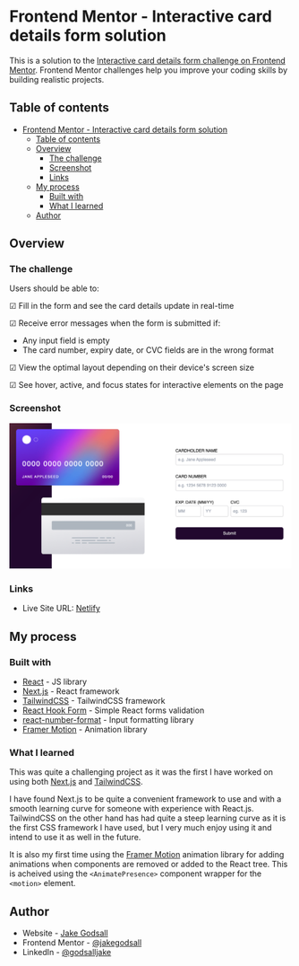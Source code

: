 # Frontend Mentor - Interactive card details form solution

This is a solution to the [Interactive card details form challenge on Frontend Mentor](https://www.frontendmentor.io/challenges/interactive-card-details-form-XpS8cKZDWw). Frontend Mentor challenges help you improve your coding skills by building realistic projects. 

## Table of contents

- [Frontend Mentor - Interactive card details form solution](#frontend-mentor---interactive-card-details-form-solution)
  - [Table of contents](#table-of-contents)
  - [Overview](#overview)
    - [The challenge](#the-challenge)
    - [Screenshot](#screenshot)
    - [Links](#links)
  - [My process](#my-process)
    - [Built with](#built-with)
    - [What I learned](#what-i-learned)
  - [Author](#author)

## Overview

### The challenge

Users should be able to:

&#9745; Fill in the form and see the card details update in real-time

&#9745; Receive error messages when the form is submitted if:
  - Any input field is empty
  - The card number, expiry date, or CVC fields are in the wrong format


&#9745; View the optimal layout depending on their device's screen size


&#9745; See hover, active, and focus states for interactive elements on the page

### Screenshot

![](./complete.png)


### Links

- Live Site URL: [Netlify](https://jakegodsall-card-details-form.netlify.app/)

## My process

### Built with

- [React](https://reactjs.org/) - JS library
- [Next.js](https://nextjs.org/) - React framework
- [TailwindCSS](https://tailwindcss.com/) - TailwindCSS framework
- [React Hook Form](https://react-hook-form.com/) - Simple React forms validation
- [react-number-format](https://www.npmjs.com/package/react-number-format) - Input formatting library
- [Framer Motion](https://www.framer.com/motion/) - Animation library

### What I learned

This was quite a challenging project as it was the first I have worked on using both [Next.js](https://nextjs.org/) and [TailwindCSS](https://tailwindcss.com/).

I have found Next.js to be quite a convenient framework to use and with a smooth learning curve for someone with experience with React.js. TailwindCSS on the other hand has had quite a steep learning curve as it is the first CSS framework I have used, but I very much enjoy using it and intend to use it as well in the future.

It is also my first time using the [Framer Motion](https://www.framer.com/motion/) animation library for adding animations when components are removed or added to the React tree. This is acheived using the `<AnimatePresence>` component wrapper for the `<motion>` element.

## Author

-   Website - [Jake Godsall](https://jakegodsall.com)
-   Frontend Mentor - [@jakegodsall](https://www.frontendmentor.io/profile/jakegodsall)
-   LinkedIn - [@godsalljake](https://www.linkedin.com/in/godsalljake/)
